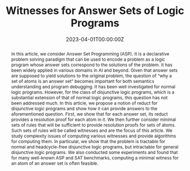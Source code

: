 ---
title: "Witnesses for Answer Sets of Logic Programs"
authors:
- yisongwang
- Thomas Eiter
- Yuanlin Zhang
- Fangzhen Lin
# author_notes:
# - "Equal contribution"
# - "Equal contribution"
date: "2023-04-01T00:00:00Z"
doi: "10.1145/3568955"

# Schedule page publish date (NOT publication's date).
publishDate: "2023-01-27T00:00:00Z"

# Publication type.
# Accepts a single type but formatted as a YAML list (for Hugo requirements).
# Enter a publication type from the CSL standard.
publication_types: ["article-journal"]

# Publication name and optional abbreviated publication name.
publication: "ACM Trans. Comput. Logic"
publication_short: "ACM Trans. Comput. Logic"

abstract: In this article, we consider Answer Set Programming (ASP). It is a declarative problem solving paradigm that can be used to encode a problem as a logic program whose answer sets correspond to the solutions of the problem. It has been widely applied in various domains in AI and beyond. Given that answer sets are supposed to yield solutions to the original problem, the question of “why a set of atoms is an answer set” becomes important for both semantics understanding and program debugging. It has been well investigated for normal logic programs. However, for the class of disjunctive logic programs, which is a substantial extension of that of normal logic programs, this question has not been addressed much. In this article, we propose a notion of reduct for disjunctive logic programs and show how it can provide answers to the aforementioned question. First, we show that for each answer set, its reduct provides a resolution proof for each atom in it. We then further consider minimal sets of rules that will be sufficient to provide resolution proofs for sets of atoms. Such sets of rules will be called witnesses and are the focus of this article. We study complexity issues of computing various witnesses and provide algorithms for computing them. In particular, we show that the problem is tractable for normal and headcycle-free disjunctive logic programs, but intractable for general disjunctive logic programs. We also conducted some experiments and found that for many well-known ASP and SAT benchmarks, computing a minimal witness for an atom of an answer set is often feasible.

# Summary. An optional shortened abstract.
# summary: Lorem ipsum dolor sit amet, consectetur adipiscing elit. Duis posuere tellus ac convallis placerat. Proin tincidunt magna sed ex sollicitudin condimentum.

tags:
- ASP
- Witness
featured: false

# links:
# - name: ""
#   url: ""
# url_pdf: http://arxiv.org/pdf/1512.04133v1
url_code: 'https://github.com/yswang168/witness'
# url_dataset: ''
# url_poster: ''
# url_project: ''
# url_slides: ''
# url_source: ''
# url_video: ''

# Featured image
# To use, add an image named `featured.jpg/png` to your page's folder. 
image:
  caption: ''
  focal_point: ""
  preview_only: false

# Associated Projects (optional).
#   Associate this publication with one or more of your projects.
#   Simply enter your project's folder or file name without extension.
#   E.g. `internal-project` references `content/project/internal-project/index.md`.
#   Otherwise, set `projects: []`.
projects: []

# Slides (optional).
#   Associate this publication with Markdown slides.
#   Simply enter your slide deck's filename without extension.
#   E.g. `slides: "example"` references `content/slides/example/index.md`.
#   Otherwise, set `slides: ""`.
# slides: example
---